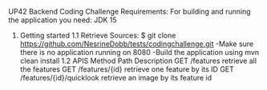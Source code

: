 UP42 Backend Coding Challenge
Requirements:
For building and running the application you need:
JDK 15
1. Getting started
1.1 Retrieve Sources:
$ git clone https://github.com/NesrineDobb/tests/codingchallenge.git
-Make sure there is no application running on 8080
-Build the application using mvn clean install
1.2 APIS
Method	  Path	                 Description
GET	   /features	              retrieve all the features
GET	   /features/{id}	          retrieve one feature by its ID
GET   /features/{id}/quicklook	  retrieve an image by its feature id

